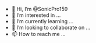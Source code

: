 - 👋 Hi, I’m @SonicPro159
- 👀 I’m interested in ...
- 🌱 I’m currently learning ...
- 💞️ I’m looking to collaborate on ...
- 📫 How to reach me ...

<!---
SonicPro159/SonicPro159 is a ✨ special ✨ repository because its `README.md` (this file) appears on your GitHub profile.
You can click the Preview link to take a look at your changes.
--->

